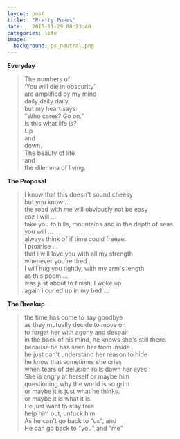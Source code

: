```yaml
---
layout: post
title:  "Pretty Poems"
date:   2015-11-29 00:23:40
categories: life
image:
  background: ps_neutral.png
---
```


**Everyday**

>The numbers of   
>‘You will die in obscurity’   
>are amplified by my mind    
>daily daily daily,    
>but my heart says    
>"Who cares? Go on."    
>Is this what life is?    
>Up    
>and    
>down.    
>The beauty of life    
>and    
>the dilemma of living.    



**The Proposal**

>I know that this doesn't sound cheesy   
>but you know ...   
>the road with me will obviously not be easy   
>coz I will ...   
>take you to hills, mountains and in the depth of seas   
>you will ...   
>always think of if time could freeze.   
>I promise ...   
>that i will love you with all my strength   
>whenever you're tired ...   
>I will hug you tightly, with my arm's length   
>as this poem ...   
>was just about to finish, I woke up   
>again i curled up in my bed ...   
   


**The Breakup**

>the time has come to say goodbye   
>as they mutually decide to move on   
>to forget her with agony and despair   
>in the back of his mind, he knows she's still there.   
>because he has seen her from inside   
>he just can't understand her reason to hide    
>he know that sometimes she cries   
>when tears of delusion rolls down her eyes   
>She is angry at herself or maybe him   
>questioning why the world is so grim   
>or maybe it is just what he thinks.   
>or maybe it is what it is.   
>He just want to stay free   
>help him out, unfuck him   
>As he can't go back to "us", and    
>He can go back to "you" and "me"   
